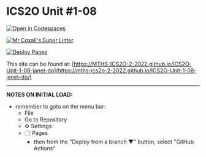 # ICS2O Unit #1-08

[![Open in Codespaces](https://classroom.github.com/assets/launch-codespace-f4981d0f882b2a3f0472912d15f9806d57e124e0fc890972558857b51b24a6f9.svg)](https://classroom.github.com/open-in-codespaces?assignment_repo_id=10331503)

[![Mr Coxall's Super Linter](https://github.com/MTHS-ICS2O-2-2022/ICS2O-Unit-1-08-janet-do/workflows/Mr%20Coxall's%20Super%20Linter/badge.svg)](https://github.com/MTHS-ICS2O-2-2022/ICS2O-Unit-1-08-janet-do/actions)

[![Deploy Pages](https://github.com/MTHS-ICS2O-2-2022/ICS2O-Unit-1-08-janet-do/workflows/Deploy%20Pages/badge.svg)](https://github.com/MTHS-ICS2O-2-2022/ICS2O-Unit-1-08-janet-do/actions)

This site can be found at: [https://MTHS-ICS2O-2-2022.github.io/ICS2O-Unit-1-08-janet-do](https://mths-ics2o-2-2022.github.io/ICS2O-Unit-1-08-janet-do/)

---

**NOTES ON INITIAL LOAD:**
- remember to goto on the menu bar:
  - File
  - Go to Repository
  - ⚙ Settings
  - 🗔 Pages
    - then from the "Deploy from a branch ▼" button, select "GitHub Actions"
